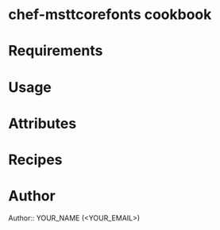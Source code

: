 # chef-msttcorefonts cookbook

# Requirements

# Usage

# Attributes

# Recipes

# Author

Author:: YOUR_NAME (<YOUR_EMAIL>)
